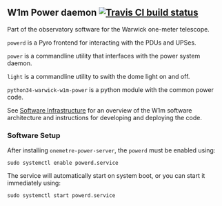 ## W1m Power daemon [![Travis CI build status](https://travis-ci.org/warwick-one-metre/powerd.svg?branch=master)](https://travis-ci.org/warwick-one-metre/powerd)

Part of the observatory software for the Warwick one-meter telescope.

`powerd` is a Pyro frontend for interacting with the PDUs and UPSes.

`power` is a commandline utility that interfaces with the power system daemon.

`light` is a commandline utility to swith the dome light on and off.

`python34-warwick-w1m-power` is a python module with the common power code.

See [Software Infrastructure](https://github.com/warwick-one-metre/docs/wiki/Software-Infrastructure) for an overview of the W1m software architecture and instructions for developing and deploying the code.

### Software Setup

After installing `onemetre-power-server`, the `powerd` must be enabled using:
```
sudo systemctl enable powerd.service
```

The service will automatically start on system boot, or you can start it immediately using:
```
sudo systemctl start powerd.service
```
